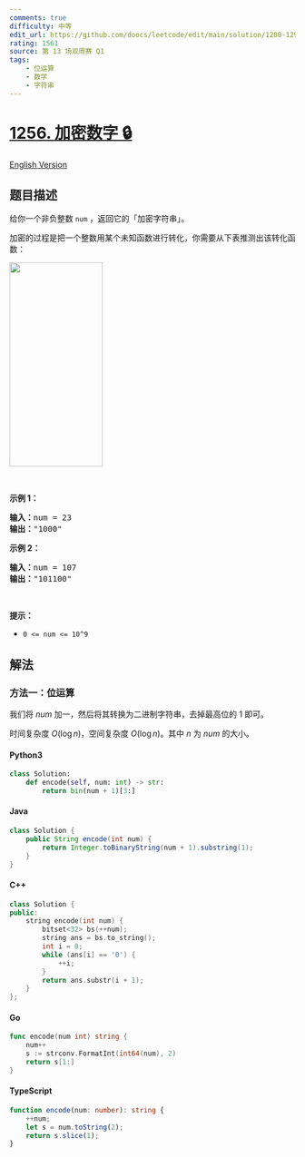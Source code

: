 ```yaml
---
comments: true
difficulty: 中等
edit_url: https://github.com/doocs/leetcode/edit/main/solution/1200-1299/1256.Encode%20Number/README.md
rating: 1561
source: 第 13 场双周赛 Q1
tags:
    - 位运算
    - 数学
    - 字符串
---
```


<!-- problem:start -->

# [1256. 加密数字 🔒](https://leetcode.cn/problems/encode-number)

[English Version](/solution/1200-1299/1256.Encode%20Number/README_EN.md)

## 题目描述

<!-- description:start -->

<p>给你一个非负整数 <code>num</code> ，返回它的「加密字符串」。</p>

<p>加密的过程是把一个整数用某个未知函数进行转化，你需要从下表推测出该转化函数：</p>

<p><img alt="" src="https://fastly.jsdelivr.net/gh/doocs/leetcode@main/solution/1200-1299/1256.Encode%20Number/images/encode_number.png" style="height: 360px; width: 164px;"></p>

<p>&nbsp;</p>

<p><strong>示例 1：</strong></p>

<pre><strong>输入：</strong>num = 23
<strong>输出：</strong>&quot;1000&quot;
</pre>

<p><strong>示例 2：</strong></p>

<pre><strong>输入：</strong>num = 107
<strong>输出：</strong>&quot;101100&quot;
</pre>

<p>&nbsp;</p>

<p><strong>提示：</strong></p>

<ul>
	<li><code>0 &lt;= num &lt;= 10^9</code></li>
</ul>

<!-- description:end -->

## 解法

<!-- solution:start -->

### 方法一：位运算

我们将 $num$ 加一，然后将其转换为二进制字符串，去掉最高位的 $1$ 即可。

时间复杂度 $O(\log n)$，空间复杂度 $O(\log n)$。其中 $n$ 为 $num$ 的大小。

<!-- tabs:start -->

#### Python3

```python
class Solution:
    def encode(self, num: int) -> str:
        return bin(num + 1)[3:]
```

#### Java

```java
class Solution {
    public String encode(int num) {
        return Integer.toBinaryString(num + 1).substring(1);
    }
}
```

#### C++

```cpp
class Solution {
public:
    string encode(int num) {
        bitset<32> bs(++num);
        string ans = bs.to_string();
        int i = 0;
        while (ans[i] == '0') {
            ++i;
        }
        return ans.substr(i + 1);
    }
};
```

#### Go

```go
func encode(num int) string {
	num++
	s := strconv.FormatInt(int64(num), 2)
	return s[1:]
}
```

#### TypeScript

```ts
function encode(num: number): string {
    ++num;
    let s = num.toString(2);
    return s.slice(1);
}
```

<!-- tabs:end -->

<!-- solution:end -->

<!-- problem:end -->
